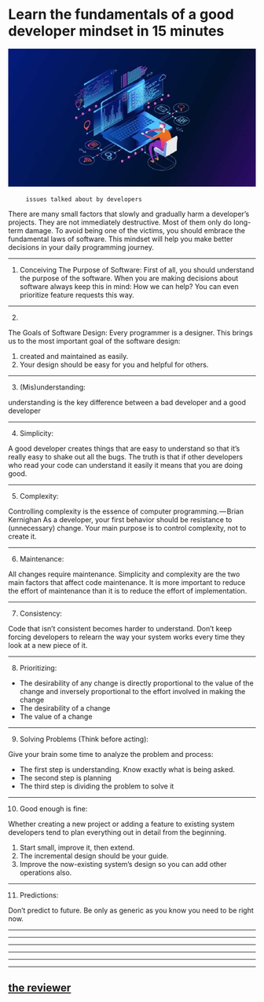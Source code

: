 # Learn the fundamentals of a good developer mindset in 15 minutes #

![alt text](123.jpg)

         issues talked about by developers

There are many small factors that slowly and gradually harm a developer’s projects. They are not immediately destructive. Most of them only do long-term damage. 
To avoid being one of the victims, you should embrace the fundamental laws of software. 
This mindset will help you make better decisions in your daily programming journey.

---
1. Conceiving The Purpose of Software:
First of all, you should understand the purpose of the software. 
When you are making decisions about software always keep this in mind: How we can help? You can even prioritize feature requests this way.
---
2. 
The Goals of Software Design:
Every programmer is a designer.
This brings us to the most important goal of the software design:
1. created and maintained as easily.
2. Your design should be easy for you and helpful for others.
----
3. (Mis)understanding:

understanding is the key difference between a bad developer and a good developer

---
4. Simplicity:

A good developer creates things that are easy to understand so that it’s really easy to shake out all the bugs.
The truth is that if other developers who read your code can understand it easily it means that you are doing good.

---
5. Complexity:

Controlling complexity is the essence of computer programming. — Brian Kernighan
As a developer, your first behavior should be resistance to (unnecessary) change.
Your main purpose is to control complexity, not to create it.

----

6. Maintenance:

All changes require maintenance.
Simplicity and complexity are the two main factors that affect code maintenance. 
It is more important to reduce the effort of maintenance than it is to reduce the effort of implementation.

---
7. Consistency:

Code that isn’t consistent becomes harder to understand. Don’t keep forcing developers to relearn the way your system works every time they look at a new piece of it.

---

8. Prioritizing:

- The desirability of any change is directly proportional to the value of the change and inversely proportional to the effort involved in making the change
- The desirability of a change 
- The value of a change

---

9. Solving Problems (Think before acting):

 Give your brain some time to analyze the problem and process:
- The first step is understanding. Know exactly what is being asked. 
- The second step is planning
- The third step is dividing the problem to solve it

----
10. Good enough is fine:

Whether creating a new project or adding a feature to existing system developers tend to plan everything out in detail from the beginning.
1. Start small, improve it, then extend.
2. The incremental design should be your guide.
3. Improve the now-existing system’s design so you can add other operations also.

----
11. Predictions:

Don’t predict to future. Be only as generic as you know you need to be right now.

----
----
----
----
----
----



 ## [the reviewer](https://www.freecodecamp.org/news/learn-the-fundamentals-of-a-good-developer-mindset-in-15-minutes-81321ab8a682/) ##